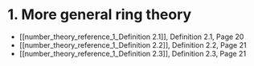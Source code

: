 # 1. More general ring theory
- [[number_theory_reference_1_Definition 2.1]], Definition 2.1, Page 20
- [[number_theory_reference_1_Definition 2.2]], Definition 2.2, Page 21
- [[number_theory_reference_1_Definition 2.3]], Definition 2.3, Page 21